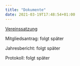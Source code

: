 ```yaml
---
title: "Dokumente"
date: 2021-03-19T17:48:54+01:00
---
```


[Vereinssatzung](https://github.com/gretl-assoc/documents/blob/main/satzung/Satzung.pdf)

Mitgliedsantrag: folgt später

Jahresbericht: folgt später

Protokoll: folgt später


